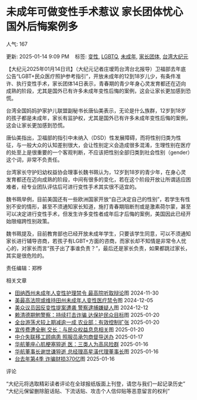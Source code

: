 # 未成年可做变性手术惹议 家长团体忧心国外后悔案例多

人气: 167

更新: 2025-01-14 9:09 PM    标签: [变性](https://www.epochtimes.com/gb/tag/%E5%8F%98%E6%80%A7.html), [LGBTQ](https://www.epochtimes.com/gb/tag/lgbtq.html), [未成年](https://www.epochtimes.com/gb/tag/%E6%9C%AA%E6%88%90%E5%B9%B4.html), [家长团体](https://www.epochtimes.com/gb/tag/%E5%AE%B6%E9%95%BF%E5%9B%A2%E4%BD%93.html), [台湾大纪元](https://www.epochtimes.com/gb/tag/%E5%8F%B0%E6%B9%BE%E5%A4%A7%E7%BA%AA%E5%85%83.html)

【大纪元2025年01月14日讯】（大纪元记者庄瑷筠台湾台北报导）卫福部去年底公告“LGBT+民众医疗照护参考指引”，开放未成年的12到18岁儿少，有条件准许、执行变性手术，家长团体14日表示，青春期的青少年身心灵发育都还在迈向成熟的阶段，尤其是国外已有许多未成年变性后悔的案例，这会让家长更加感到恐慌。

台湾全国妈妈护家护儿联盟副秘书长唐仙美表示，无论是什么族群，12岁到18岁的孩子都是未成年，家长有监护权，尤其是国外已有许多未成年变性后悔的案例，这会让家长更加感到恐慌。

唐仙美指出，卫福部的指引中未纳入（DSD）性发展障碍，而将性别归类为性征，与一般大众的认知差别很大，会让性别定义会造成很多混淆，生理性别在医疗的处至上是很重要的一个客观判断，不应该把性别全部归类到社会性别（gender）这个词，非常不负责任。

台湾家长守护妇幼权益协会理事长魏书珮认为，12岁到18岁的青少年，在身心灵发育都还在迈向成熟的阶段，中间有很多的变化，若在这个阶段开放让所谓适应困难者，经专业团队评估后可进行变性手术其实很不适宜的。

魏书珮举例，目前美国还有一些欧洲国家开放“自己决定自己的性别”，若学生有性别不安的情形，甚至不须通知家长知道，施打青春期阻断剂或是激素荷尔蒙，甚至可以决定进行变性手术，但发生许多变性者成年后才后悔的案例，美国因此已经开始限缩跨性别政策。

魏书珮提及，目前教育部也已经开放未成年学生，只要该学生同意，可以不须通知家长进行辅导咨商，若孩子有LGBT+方面的咨商，而家长却不知情是非常令人忧心的，对家长而言“孩子出了事谁负责？”，最后还是家长负责，如果都跳过家长，其实是很危险的。

责任编辑：郑桦

相关文章

- [田纳西州未成年人变性护理禁令 最高院听取辩论](https://www.epochtimes.com/gb/24/11/29/n14381704.htm)图 2024-11-30
- [美最高法院或维持田州未成年人变性医疗禁令](https://www.epochtimes.com/gb/24/12/4/n14384628.htm)图 2024-12-05
- [美众议员因反变性提案遭袭 警察逮捕嫌疑人](https://www.epochtimes.com/gb/24/12/11/n14389255.htm)图 2024-12-12
- [赖清德期勉警察：持续打击诈骗 达保护民众目标](https://www.epochtimes.com/gb/25/1/20/n14417957.htm)图 2025-01-20
- [全台游荡犬较上期减逾一成 农业部：有效控制扩张](https://www.epochtimes.com/gb/25/1/20/n14418022.htm) 2025-01-20
- [宣传费遭全删 交长：与民众权益息息相关](https://www.epochtimes.com/gb/25/1/20/n14418028.htm)图 2025-01-20
- [中介失联移工顾病患 照服员承包商督导送办](https://www.epochtimes.com/gb/25/1/17/n14415864.htm) 2025-01-17
- [华航董座心肌梗塞猝逝 医：三类人为高风险群](https://www.epochtimes.com/gb/25/1/16/n14414901.htm) 2025-01-16
- [华航董事长谢世谦猝逝 总经理高星潢代理董事长](https://www.epochtimes.com/gb/25/1/16/n14414899.htm)图 2025-01-16
- [台去年第4季 诈骗财损370亿](https://www.epochtimes.com/gb/25/1/16/n14414833.htm)图 2025-01-16

评论

“大纪元将选取精彩读者评论在全球报纸版面上刊登，请您与我们一起记录历史” “大纪元保留删除脏话贴、下流话贴、攻击个人信仰贴等恶意留言的权利”